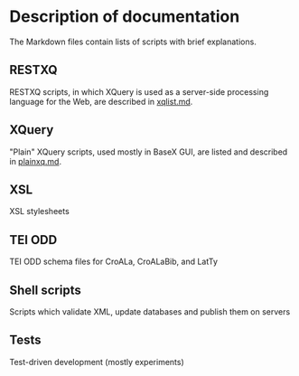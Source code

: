 # Description of documentation

The Markdown files contain lists of scripts with brief explanations.

## RESTXQ

RESTXQ scripts, in which XQuery is used as a server-side processing language for the Web, are described in [xqlist.md](plutonbasex/xqlist.md).

## XQuery

"Plain" XQuery scripts, used mostly in BaseX GUI, are listed and described in [plainxq.md](xq/plainxq.md).

## XSL

XSL stylesheets

## TEI ODD
TEI ODD schema files for CroALa, CroALaBib, and LatTy

## Shell scripts

Scripts which validate XML, update databases and publish them on servers

## Tests

Test-driven development (mostly experiments)
